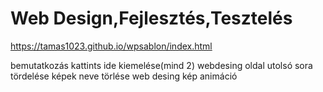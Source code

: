 # Web Design,Fejlesztés,Tesztelés
https://tamas1023.github.io/wpsablon/index.html



bemutatkozás kattints ide kiemelése(mind 2)
webdesing oldal utolsó sora tördelése 
képek neve törlése
web desing kép animáció
